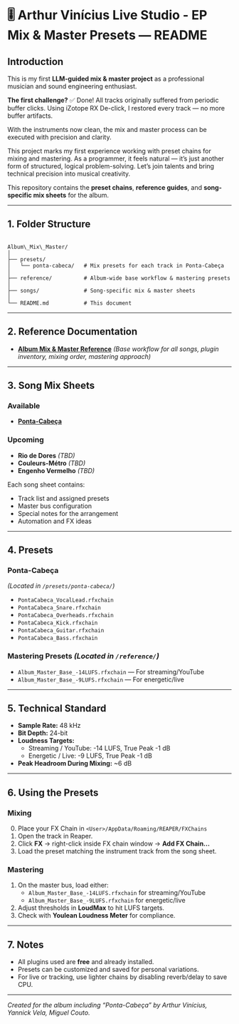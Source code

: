 # 🎚️ Arthur Vinícius Live Studio - EP Mix & Master Presets — README

## Introduction
This is my first **LLM-guided mix & master project** as a professional musician and sound engineering enthusiast.

**The first challenge?** ✅ Done!
All tracks originally suffered from periodic buffer clicks. Using iZotope RX De-click, I restored every track — no more buffer artifacts.

With the instruments now clean, the mix and master process can be executed with precision and clarity.

This project marks my first experience working with preset chains for mixing and mastering. As a programmer, it feels natural — it’s just another form of structured, logical problem-solving. Let’s join talents and bring technical precision into musical creativity.

This repository contains the **preset chains**, **reference guides**, and **song-specific mix sheets** for the album.

---

## 1. Folder Structure
```

Album\_Mix\_Master/
│
├── presets/
│   └── ponta-cabeca/   # Mix presets for each track in Ponta-Cabeça
│
├── reference/          # Album-wide base workflow & mastering presets
│
├── songs/              # Song-specific mix & master sheets
│
└── README.md           # This document

```

---

## 2. Reference Documentation
- [**Album Mix & Master Reference**](reference/Album_Mix_Master_Reference.md)
  *(Base workflow for all songs, plugin inventory, mixing order, mastering approach)*

---

## 3. Song Mix Sheets
### Available
- [**Ponta-Cabeça**](songs/Ponta-Cabeca_Mix_Master_Sheet.md)

### Upcoming
- **Rio de Dores** *(TBD)*
- **Couleurs-Métro** *(TBD)*
- **Engenho Vermelho** *(TBD)*

Each song sheet contains:
- Track list and assigned presets
- Master bus configuration
- Special notes for the arrangement
- Automation and FX ideas

---

## 4. Presets
### **Ponta-Cabeça**
*(Located in `/presets/ponta-cabeca/`)*
- `PontaCabeca_VocalLead.rfxchain`
- `PontaCabeca_Snare.rfxchain`
- `PontaCabeca_Overheads.rfxchain`
- `PontaCabeca_Kick.rfxchain`
- `PontaCabeca_Guitar.rfxchain`
- `PontaCabeca_Bass.rfxchain`

### **Mastering Presets** *(Located in `/reference/`)*
- `Album_Master_Base_-14LUFS.rfxchain` — For streaming/YouTube
- `Album_Master_Base_-9LUFS.rfxchain` — For energetic/live

---

## 5. Technical Standard
- **Sample Rate:** 48 kHz
- **Bit Depth:** 24-bit
- **Loudness Targets:**
  - Streaming / YouTube: -14 LUFS, True Peak -1 dB
  - Energetic / Live: -9 LUFS, True Peak -1 dB
- **Peak Headroom During Mixing:** ~6 dB

---

## 6. Using the Presets

### Mixing
0. Place your FX Chain in `<User>/AppData/Roaming/REAPER/FXChains`
1. Open the track in Reaper.
2. Click **FX** → right-click inside FX chain window → **Add FX Chain...**
3. Load the preset matching the instrument track from the song sheet.

### Mastering
1. On the master bus, load either:
   - `Album_Master_Base_-14LUFS.rfxchain` for streaming/YouTube
   - `Album_Master_Base_-9LUFS.rfxchain` for energetic/live
2. Adjust thresholds in **LoudMax** to hit LUFS targets.
3. Check with **Youlean Loudness Meter** for compliance.

---

## 7. Notes
- All plugins used are **free** and already installed.
- Presets can be customized and saved for personal variations.
- For live or tracking, use lighter chains by disabling reverb/delay to save CPU.

---

*Created for the album including “Ponta-Cabeça” by Arthur Vinícius, Yannick Vela, Miguel Couto.*
```
